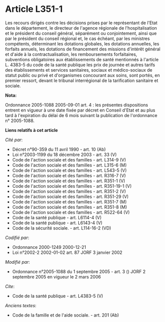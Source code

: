 # Article L351-1

Les recours dirigés contre les décisions prises par le représentant de l'Etat dans le département, le directeur de l'agence
régionale de l'hospitalisation et le président du conseil général, séparément ou conjointement, ainsi que par le président du
conseil régional et, le cas échéant, par les ministres compétents, déterminant les dotations globales, les dotations
annuelles, les forfaits annuels, les dotations de financement des missions d'intérêt général et d'aide à la
contractualisation, les remboursements forfaitaires, subventions obligatoires aux établissements de santé mentionnés à
l'article L. 4383-5 du code de la santé publique les prix de journée et autres tarifs des établissements et services
sanitaires, sociaux et médico-sociaux de statut public ou privé et d'organismes concourant aux soins, sont portés, en premier
ressort, devant le tribunal interrégional de la tarification sanitaire et sociale.

**Nota:**

Ordonnance 2005-1088 2005-09-01 art. 4 : les présentes dispositions entrent en vigueur à une date fixée par décret en Conseil
d'Etat et au plus tard à l'expiration du délai de 6 mois suivant la publication de l'ordonnance n° 2005-1088.

**Liens relatifs à cet article**

_Cité par_:

  - Décret n°90-359 du 11 avril 1990 - art. 10 (Ab)
  - Loi n°2003-1199 du 18 décembre 2003 - art. 33 (V)
  - Code de l'action sociale et des familles - art. L314-9 (V)
  - Code de l'action sociale et des familles - art. L315-6 (M)
  - Code de l'action sociale et des familles - art. L543-5 (V)
  - Code de l'action sociale et des familles - art. R316-7 (V)
  - Code de l'action sociale et des familles - art. R351-1 (V)
  - Code de l'action sociale et des familles - art. R351-19-1 (V)
  - Code de l'action sociale et des familles - art. R351-2 (V)
  - Code de l'action sociale et des familles - art. R351-29 (V)
  - Code de l'action sociale et des familles - art. R351-7 (M)
  - Code de l'action sociale et des familles - art. R351-8 (M)
  - Code de l'action sociale et des familles - art. R522-64 (V)
  - Code de la santé publique - art. L6114-4 (V)
  - Code de la santé publique - art. L6143-4 (V)
  - Code de la sécurité sociale. - art. L114-16-2 (VD)

_Codifié par_:

  - Ordonnance 2000-1249 2000-12-21
  - Loi n°2002-2 2002-01-02 art. 87 JORF 3 janvier 2002

_Modifié par_:

  - Ordonnance n°2005-1088 du 1 septembre 2005 - art. 3 () JORF 2 septembre 2005 en vigueur le 2 mars 2006

_Cite_:

  - Code de la santé publique - art. L4383-5 (V)

_Anciens textes_:

  - Code de la famille et de l'aide sociale. - art. 201 (Ab)
